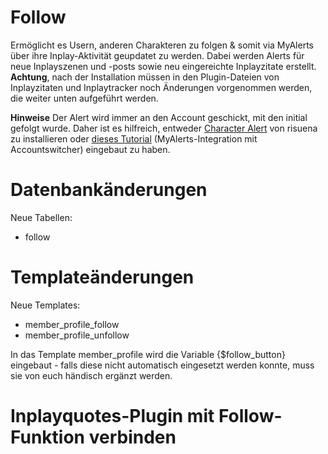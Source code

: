 # Follow
Ermöglicht es Usern, anderen Charakteren zu folgen & somit via MyAlerts über ihre Inplay-Aktivität geupdatet zu werden. Dabei werden Alerts für neue Inplayszenen und -posts sowie neu eingereichte Inplayzitate erstellt. <b>Achtung</b>, nach der Installation müssen in den Plugin-Dateien von Inplayzitaten und Inplaytracker noch Änderungen vorgenommen werden, die weiter unten aufgeführt werden.

<b>Hinweise</b>
Der Alert wird immer an den Account geschickt, mit den initial gefolgt wurde. Daher ist es hilfreich, entweder <a href="https://github.com/katjalennartz/characterAlert">Character Alert</a> von risuena zu installieren oder <a href="https://storming-gates.de/showthread.php?tid=1000510">dieses Tutorial</a> (MyAlerts-Integration mit Accountswitcher) eingebaut zu haben.

# Datenbankänderungen

Neue Tabellen:
- follow

# Templateänderungen

Neue Templates:
- member_profile_follow
- member_profile_unfollow

In das Template member_profile wird die Variable {$follow_button} eingebaut - falls diese nicht automatisch eingesetzt werden konnte, muss sie von euch händisch ergänzt werden.

# Inplayquotes-Plugin mit Follow-Funktion verbinden
